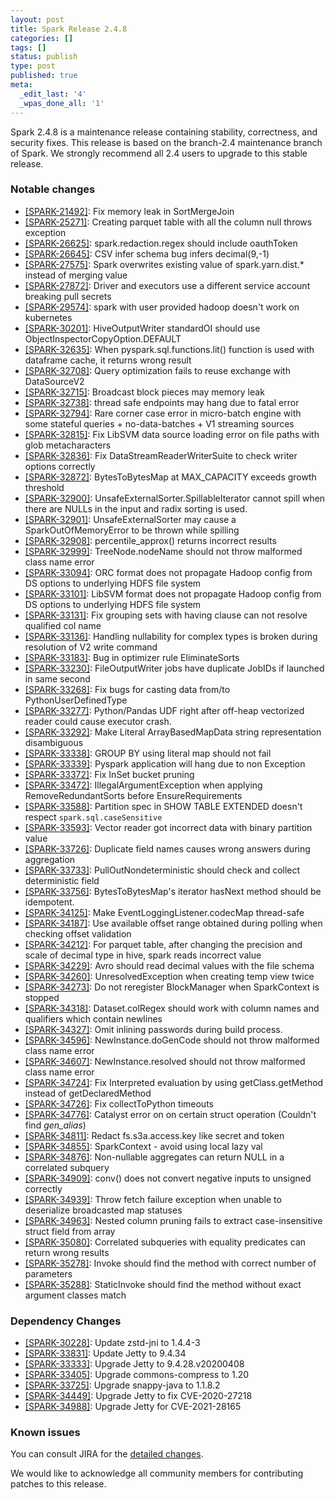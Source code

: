 ```yaml
---
layout: post
title: Spark Release 2.4.8
categories: []
tags: []
status: publish
type: post
published: true
meta:
  _edit_last: '4'
  _wpas_done_all: '1'
---
```


Spark 2.4.8 is a maintenance release containing stability, correctness, and security fixes. This release is based on the branch-2.4 maintenance branch of Spark. We strongly recommend all 2.4 users to upgrade to this stable release.

### Notable changes

  - [[SPARK-21492]](https://issues.apache.org/jira/browse/SPARK-21492): Fix memory leak in SortMergeJoin
  - [[SPARK-25271]](https://issues.apache.org/jira/browse/SPARK-25271): Creating parquet table with all the column null throws exception
  - [[SPARK-26625]](https://issues.apache.org/jira/browse/SPARK-26625): spark.redaction.regex should include oauthToken
  - [[SPARK-26645]](https://issues.apache.org/jira/browse/SPARK-26645): CSV infer schema bug infers decimal(9,-1)
  - [[SPARK-27575]](https://issues.apache.org/jira/browse/SPARK-27575): Spark overwrites existing value of spark.yarn.dist.* instead of merging value
  - [[SPARK-27872]](https://issues.apache.org/jira/browse/SPARK-27872): Driver and executors use a different service account breaking pull secrets
  - [[SPARK-29574]](https://issues.apache.org/jira/browse/SPARK-29574): spark with user provided hadoop doesn't work on kubernetes
  - [[SPARK-30201]](https://issues.apache.org/jira/browse/SPARK-30201): HiveOutputWriter standardOI should use ObjectInspectorCopyOption.DEFAULT
  - [[SPARK-32635]](https://issues.apache.org/jira/browse/SPARK-32635): When pyspark.sql.functions.lit() function is used with dataframe cache, it returns wrong result
  - [[SPARK-32708]](https://issues.apache.org/jira/browse/SPARK-32708): Query optimization fails to reuse exchange with DataSourceV2
  - [[SPARK-32715]](https://issues.apache.org/jira/browse/SPARK-32715): Broadcast block pieces may memory leak
  - [[SPARK-32738]](https://issues.apache.org/jira/browse/SPARK-32738): thread safe endpoints may hang due to fatal error
  - [[SPARK-32794]](https://issues.apache.org/jira/browse/SPARK-32794): Rare corner case error in micro-batch engine with some stateful queries + no-data-batches + V1 streaming sources
  - [[SPARK-32815]](https://issues.apache.org/jira/browse/SPARK-32815): Fix LibSVM data source loading error on file paths with glob metacharacters
  - [[SPARK-32836]](https://issues.apache.org/jira/browse/SPARK-32836): Fix DataStreamReaderWriterSuite to check writer options correctly
  - [[SPARK-32872]](https://issues.apache.org/jira/browse/SPARK-32872): BytesToBytesMap at MAX_CAPACITY exceeds growth threshold
  - [[SPARK-32900]](https://issues.apache.org/jira/browse/SPARK-32900): UnsafeExternalSorter.SpillableIterator cannot spill when there are NULLs in the input and radix sorting is used.
  - [[SPARK-32901]](https://issues.apache.org/jira/browse/SPARK-32901): UnsafeExternalSorter may cause a SparkOutOfMemoryError to be thrown while spilling
  - [[SPARK-32908]](https://issues.apache.org/jira/browse/SPARK-32908): percentile_approx() returns incorrect results
  - [[SPARK-32999]](https://issues.apache.org/jira/browse/SPARK-32999): TreeNode.nodeName should not throw malformed class name error
  - [[SPARK-33094]](https://issues.apache.org/jira/browse/SPARK-33094): ORC format does not propagate Hadoop config from DS options to underlying HDFS file system
  - [[SPARK-33101]](https://issues.apache.org/jira/browse/SPARK-33101): LibSVM format does not propagate Hadoop config from DS options to underlying HDFS file system
  - [[SPARK-33131]](https://issues.apache.org/jira/browse/SPARK-33131): Fix grouping sets with having clause can not resolve qualified col name
  - [[SPARK-33136]](https://issues.apache.org/jira/browse/SPARK-33136): Handling nullability for complex types is broken during resolution of V2 write command
  - [[SPARK-33183]](https://issues.apache.org/jira/browse/SPARK-33183): Bug in optimizer rule EliminateSorts
  - [[SPARK-33230]](https://issues.apache.org/jira/browse/SPARK-33230): FileOutputWriter jobs have duplicate JobIDs if launched in same second
  - [[SPARK-33268]](https://issues.apache.org/jira/browse/SPARK-33268): Fix bugs for casting data from/to PythonUserDefinedType
  - [[SPARK-33277]](https://issues.apache.org/jira/browse/SPARK-33277): Python/Pandas UDF right after off-heap vectorized reader could cause executor crash.
  - [[SPARK-33292]](https://issues.apache.org/jira/browse/SPARK-33292): Make Literal ArrayBasedMapData string representation disambiguous
  - [[SPARK-33338]](https://issues.apache.org/jira/browse/SPARK-33338): GROUP BY using literal map should not fail
  - [[SPARK-33339]](https://issues.apache.org/jira/browse/SPARK-33339): Pyspark application will hang due to non Exception
  - [[SPARK-33372]](https://issues.apache.org/jira/browse/SPARK-33372): Fix InSet bucket pruning
  - [[SPARK-33472]](https://issues.apache.org/jira/browse/SPARK-33472): IllegalArgumentException when applying RemoveRedundantSorts before EnsureRequirements
  - [[SPARK-33588]](https://issues.apache.org/jira/browse/SPARK-33588): Partition spec in SHOW TABLE EXTENDED doesn't respect `spark.sql.caseSensitive`
  - [[SPARK-33593]](https://issues.apache.org/jira/browse/SPARK-33593): Vector reader got incorrect data with binary partition value
  - [[SPARK-33726]](https://issues.apache.org/jira/browse/SPARK-33726): Duplicate field names causes wrong answers during aggregation
  - [[SPARK-33733]](https://issues.apache.org/jira/browse/SPARK-33733): PullOutNondeterministic should check and collect deterministic field
  - [[SPARK-33756]](https://issues.apache.org/jira/browse/SPARK-33756): BytesToBytesMap's iterator hasNext method should be idempotent.
  - [[SPARK-34125]](https://issues.apache.org/jira/browse/SPARK-34125): Make EventLoggingListener.codecMap thread-safe
  - [[SPARK-34187]](https://issues.apache.org/jira/browse/SPARK-34187): Use available offset range obtained during polling when checking offset validation
  - [[SPARK-34212]](https://issues.apache.org/jira/browse/SPARK-34212): For parquet table, after changing the precision and scale of decimal type in hive, spark reads incorrect value
  - [[SPARK-34229]](https://issues.apache.org/jira/browse/SPARK-34229): Avro should read decimal values with the file schema
  - [[SPARK-34260]](https://issues.apache.org/jira/browse/SPARK-34260): UnresolvedException when creating temp view twice
  - [[SPARK-34273]](https://issues.apache.org/jira/browse/SPARK-34273): Do not reregister BlockManager when SparkContext is stopped
  - [[SPARK-34318]](https://issues.apache.org/jira/browse/SPARK-34318): Dataset.colRegex should work with column names and qualifiers which contain newlines
  - [[SPARK-34327]](https://issues.apache.org/jira/browse/SPARK-34327): Omit inlining passwords during build process.
  - [[SPARK-34596]](https://issues.apache.org/jira/browse/SPARK-34596): NewInstance.doGenCode should not throw malformed class name error
  - [[SPARK-34607]](https://issues.apache.org/jira/browse/SPARK-34607): NewInstance.resolved should not throw malformed class name error
  - [[SPARK-34724]](https://issues.apache.org/jira/browse/SPARK-34724): Fix Interpreted evaluation by using getClass.getMethod instead of getDeclaredMethod
  - [[SPARK-34726]](https://issues.apache.org/jira/browse/SPARK-34726): Fix collectToPython timeouts
  - [[SPARK-34776]](https://issues.apache.org/jira/browse/SPARK-34776): Catalyst error on on certain struct operation (Couldn't find _gen_alias_)
  - [[SPARK-34811]](https://issues.apache.org/jira/browse/SPARK-34811): Redact fs.s3a.access.key like secret and token
  - [[SPARK-34855]](https://issues.apache.org/jira/browse/SPARK-34855): SparkContext - avoid using local lazy val
  - [[SPARK-34876]](https://issues.apache.org/jira/browse/SPARK-34876): Non-nullable aggregates can return NULL in a correlated subquery
  - [[SPARK-34909]](https://issues.apache.org/jira/browse/SPARK-34909): conv() does not convert negative inputs to unsigned correctly
  - [[SPARK-34939]](https://issues.apache.org/jira/browse/SPARK-34939): Throw fetch failure exception when unable to deserialize broadcasted map statuses
  - [[SPARK-34963]](https://issues.apache.org/jira/browse/SPARK-34963): Nested column pruning fails to extract case-insensitive struct field from array
  - [[SPARK-35080]](https://issues.apache.org/jira/browse/SPARK-35080): Correlated subqueries with equality predicates can return wrong results
  - [[SPARK-35278]](https://issues.apache.org/jira/browse/SPARK-35278): Invoke should find the method with correct number of parameters
  - [[SPARK-35288]](https://issues.apache.org/jira/browse/SPARK-35288): StaticInvoke should find the method without exact argument classes match

### Dependency Changes
  - [[SPARK-30228]](https://issues.apache.org/jira/browse/SPARK-30228): Update zstd-jni to 1.4.4-3
  - [[SPARK-33831]](https://issues.apache.org/jira/browse/SPARK-33831): Update Jetty to 9.4.34
  - [[SPARK-33333]](https://issues.apache.org/jira/browse/SPARK-33333): Upgrade Jetty to 9.4.28.v20200408
  - [[SPARK-33405]](https://issues.apache.org/jira/browse/SPARK-33405): Upgrade commons-compress to 1.20
  - [[SPARK-33725]](https://issues.apache.org/jira/browse/SPARK-33725): Upgrade snappy-java to 1.1.8.2
  - [[SPARK-34449]](https://issues.apache.org/jira/browse/SPARK-34449): Upgrade Jetty to fix CVE-2020-27218
  - [[SPARK-34988]](https://issues.apache.org/jira/browse/SPARK-34988): Upgrade Jetty for CVE-2021-28165

### Known issues

You can consult JIRA for the [detailed changes](https://s.apache.org/spark-2.4.8).

We would like to acknowledge all community members for contributing patches to this release.

